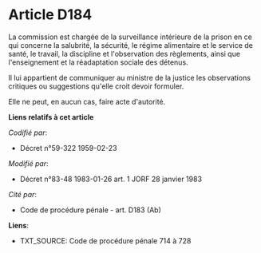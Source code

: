 # Article D184

La commission est chargée de la surveillance intérieure de la prison en ce qui concerne la salubrité, la sécurité, le régime
alimentaire et le service de santé, le travail, la discipline et l'observation des règlements, ainsi que l'enseignement et la
réadaptation sociale des détenus.

Il lui appartient de communiquer au ministre de la justice les observations critiques ou suggestions qu'elle croit devoir
formuler.

Elle ne peut, en aucun cas, faire acte d'autorité.

**Liens relatifs à cet article**

_Codifié par_:

  - Décret n°59-322 1959-02-23

_Modifié par_:

  - Décret n°83-48 1983-01-26 art. 1 JORF 28 janvier 1983

_Cité par_:

  - Code de procédure pénale - art. D183 (Ab)

**Liens**:

  - TXT_SOURCE: Code de procédure pénale 714 à 728
